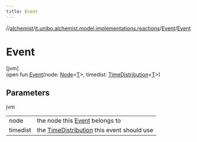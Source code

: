 ```yaml
---
title: Event
---
```

//[alchemist](../../../index.html)/[it.unibo.alchemist.model.implementations.reactions](../index.html)/[Event](index.html)/[Event](-event.html)



# Event



[jvm]\
open fun [Event](-event.html)(node: [Node](../../it.unibo.alchemist.model.interfaces/-node/index.html)<[T](../../it.unibo.alchemist.model.implementations.layers/-step-layer/index.html)>, timedist: [TimeDistribution](../../it.unibo.alchemist.model.interfaces/-time-distribution/index.html)<[T](../../it.unibo.alchemist.model.implementations.layers/-step-layer/index.html)>)



## Parameters


jvm

| | |
|---|---|
| node | the node this [Event](index.html) belongs to |
| timedist | the [TimeDistribution](../../it.unibo.alchemist.model.interfaces/-time-distribution/index.html) this event should use |




